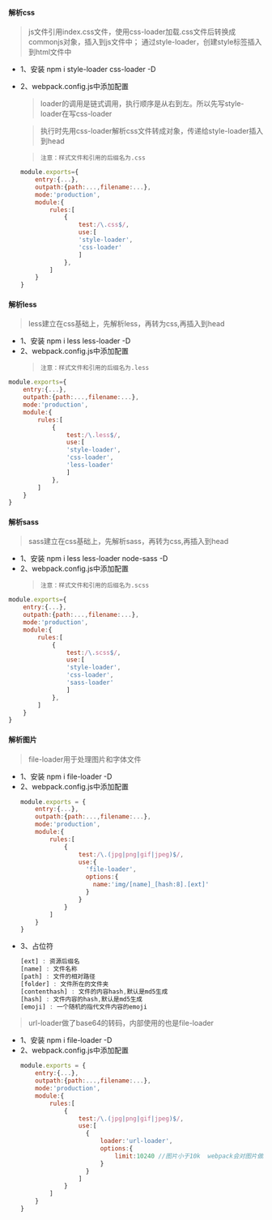 #### 解析css
> js文件引用index.css文件，使用css-loader加载.css文件后转换成commonjs对象，插入到js文件中；
> 通过style-loader，创建style标签插入到html文件中
* 1、安装 npm i style-loader css-loader -D
* 2、webpack.config.js中添加配置
  > loader的调用是链式调用，执行顺序是从右到左。所以先写style-loader在写css-loader

  > 执行时先用css-loader解析css文件转成对象，传递给style-loader插入到head

  >```注意：样式文件和引用的后缀名为.css```
  ```js
  module.exports={
      entry:{...},
      outpath:{path:...,filename:...},
      mode:'production',
      module:{
          rules:[
              {
                  test:/\.css$/,
                  use:[
                  'style-loader',
                  'css-loader'
                  ]
              },
          ]
      }
  }
  ```
#### 解析less
  > less建立在css基础上，先解析less，再转为css,再插入到head
  * 1、安装 npm i less less-loader -D
  * 2、webpack.config.js中添加配置
    >```注意：样式文件和引用的后缀名为.less```
  ```js
  module.exports={
      entry:{...},
      outpath:{path:...,filename:...},
      mode:'production',
      module:{
          rules:[
              {
                  test:/\.less$/,
                  use:[
                  'style-loader',
                  'css-loader',
                  'less-loader'
                  ]
              },
          ]
      }
  }
  ```
 #### 解析sass
  > sass建立在css基础上，先解析sass，再转为css,再插入到head
  * 1、安装 npm i less less-loader node-sass -D
  * 2、webpack.config.js中添加配置
    >```注意：样式文件和引用的后缀名为.scss```
  ```js
  module.exports={
      entry:{...},
      outpath:{path:...,filename:...},
      mode:'production',
      module:{
          rules:[
              {
                  test:/\.scss$/,
                  use:[
                  'style-loader',
                  'css-loader',
                  'sass-loader'
                  ]
              },
          ]
      }
  }
  ```
#### 解析图片
> file-loader用于处理图片和字体文件
* 1、安装 npm i file-loader -D
* 2、webpack.config.js中添加配置
  ```js
  module.exports = {
      entry:{...},
      outpath:{path:...,filename:...},
      mode:'production',
      module:{
          rules:[
              {
                  test:/\.(jpg|png|gif|jpeg)$/,
                  use:{
                    'file-loader',
                    options:{
                      name:'img/[name]_[hash:8].[ext]'
                    }
                  }
              }
          ]
      }
  }
  ```
* 3、占位符
  ```js
  [ext] : 资源后缀名
  [name] : 文件名称
  [path] : 文件的相对路径
  [folder] : 文件所在的文件夹
  [contenthash] : 文件的内容hash,默认是md5生成
  [hash] : 文件内容的hash,默认是md5生成
  [emoji] : 一个随机的指代文件内容的emoji
  ```
> url-loader做了base64的转码，内部使用的也是file-loader
* 1、安装 npm i file-loader -D
* 2、webpack.config.js中添加配置
  ```js
  module.exports = {
      entry:{...},
      outpath:{path:...,filename:...},
      mode:'production',
      module:{
          rules:[
              {
                  test:/\.(jpg|png|gif|jpeg)$/,
                  use:[
                    {
                        loader:'url-loader',
                        options:{
                            limit:10240 //图片小于10k  webpack会对图片做base64，编译到js文件中
                        }
                    }
                  ]
              }
          ]
      }
  }
  ```


